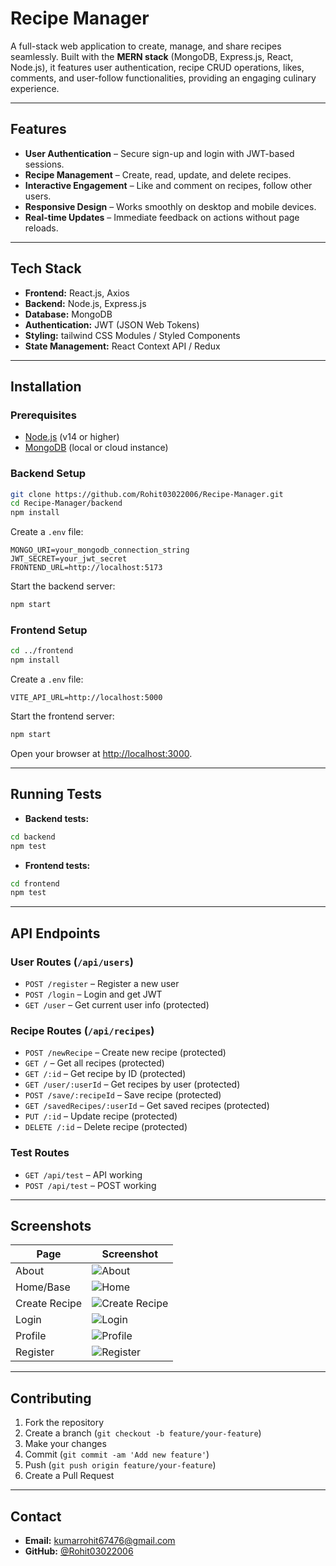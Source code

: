 # Recipe Manager

A full-stack web application to create, manage, and share recipes seamlessly. Built with the **MERN stack** (MongoDB, Express.js, React, Node.js), it features user authentication, recipe CRUD operations, likes, comments, and user-follow functionalities, providing an engaging culinary experience.

---

## Features

* **User Authentication** – Secure sign-up and login with JWT-based sessions.
* **Recipe Management** – Create, read, update, and delete recipes.
* **Interactive Engagement** – Like and comment on recipes, follow other users.
* **Responsive Design** – Works smoothly on desktop and mobile devices.
* **Real-time Updates** – Immediate feedback on actions without page reloads.

---

## Tech Stack

* **Frontend:** React.js, Axios
* **Backend:** Node.js, Express.js
* **Database:** MongoDB
* **Authentication:** JWT (JSON Web Tokens)
* **Styling:** tailwind CSS Modules / Styled Components
* **State Management:** React Context API / Redux

---

## Installation

### Prerequisites

* [Node.js](https://nodejs.org/) (v14 or higher)
* [MongoDB](https://www.mongodb.com/) (local or cloud instance)

### Backend Setup

```bash
git clone https://github.com/Rohit03022006/Recipe-Manager.git
cd Recipe-Manager/backend
npm install
```

Create a `.env` file:

```
MONGO_URI=your_mongodb_connection_string
JWT_SECRET=your_jwt_secret
FRONTEND_URL=http://localhost:5173
```

Start the backend server:

```bash
npm start
```

### Frontend Setup

```bash
cd ../frontend
npm install
```

Create a `.env` file:

```
VITE_API_URL=http://localhost:5000
```

Start the frontend server:

```bash
npm start
```

Open your browser at [http://localhost:3000](http://localhost:3000).

---

## Running Tests

* **Backend tests:**

```bash
cd backend
npm test
```

* **Frontend tests:**

```bash
cd frontend
npm test
```

---

## API Endpoints

### User Routes (`/api/users`)

* `POST /register` – Register a new user
* `POST /login` – Login and get JWT
* `GET /user` – Get current user info (protected)

### Recipe Routes (`/api/recipes`)

* `POST /newRecipe` – Create new recipe (protected)
* `GET /` – Get all recipes (protected)
* `GET /:id` – Get recipe by ID (protected)
* `GET /user/:userId` – Get recipes by user (protected)
* `POST /save/:recipeId` – Save recipe (protected)
* `GET /savedRecipes/:userId` – Get saved recipes (protected)
* `PUT /:id` – Update recipe (protected)
* `DELETE /:id` – Delete recipe (protected)

### Test Routes

* `GET /api/test` – API working
* `POST /api/test` – POST working

---

## Screenshots

| Page          | Screenshot                                                                                               |
| ------------- | -------------------------------------------------------------------------------------------------------- |
| About         | ![About](https://github.com/Rohit03022006/Recipe-Manager/blob/main/Images/Web/about.png)                 |
| Home/Base     | ![Home](https://github.com/Rohit03022006/Recipe-Manager/blob/main/Images/Web/base.png)                   |
| Create Recipe | ![Create Recipe](https://github.com/Rohit03022006/Recipe-Manager/blob/main/Images/Web/create-recipe.png) |
| Login         | ![Login](https://github.com/Rohit03022006/Recipe-Manager/blob/main/Images/Web/login.png)                 |
| Profile       | ![Profile](https://github.com/Rohit03022006/Recipe-Manager/blob/main/Images/Web/profile.png)             |
| Register      | ![Register](https://github.com/Rohit03022006/Recipe-Manager/blob/main/Images/Web/register.png)           |

---

## Contributing

1. Fork the repository
2. Create a branch (`git checkout -b feature/your-feature`)
3. Make your changes
4. Commit (`git commit -am 'Add new feature'`)
5. Push (`git push origin feature/your-feature`)
6. Create a Pull Request

---

## Contact

* **Email:** [kumarrohit67476@gmail.com](mailto:kumarrohit67476@gmail.com)
* **GitHub:** [@Rohit03022006](https://github.com/Rohit03022006)

